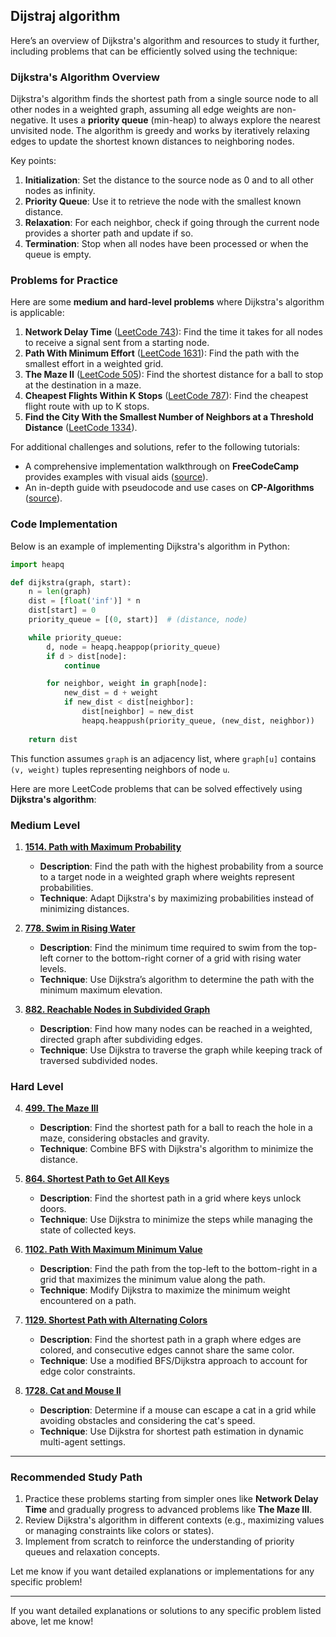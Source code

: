 ## Dijstraj algorithm
Here’s an overview of Dijkstra's algorithm and resources to study it further, including problems that can be efficiently solved using the technique:

### **Dijkstra's Algorithm Overview**
Dijkstra's algorithm finds the shortest path from a single source node to all other nodes in a weighted graph, assuming all edge weights are non-negative. It uses a **priority queue** (min-heap) to always explore the nearest unvisited node. The algorithm is greedy and works by iteratively relaxing edges to update the shortest known distances to neighboring nodes.

Key points:
1. **Initialization**: Set the distance to the source node as 0 and to all other nodes as infinity.
2. **Priority Queue**: Use it to retrieve the node with the smallest known distance.
3. **Relaxation**: For each neighbor, check if going through the current node provides a shorter path and update if so.
4. **Termination**: Stop when all nodes have been processed or when the queue is empty.

### **Problems for Practice**
Here are some **medium and hard-level problems** where Dijkstra's algorithm is applicable:
1. **Network Delay Time** ([LeetCode 743](https://leetcode.com/problems/network-delay-time)): Find the time it takes for all nodes to receive a signal sent from a starting node.
2. **Path With Minimum Effort** ([LeetCode 1631](https://leetcode.com/problems/path-with-minimum-effort)): Find the path with the smallest effort in a weighted grid.
3. **The Maze II** ([LeetCode 505](https://leetcode.com/problems/the-maze-ii)): Find the shortest distance for a ball to stop at the destination in a maze.
4. **Cheapest Flights Within K Stops** ([LeetCode 787](https://leetcode.com/problems/cheapest-flights-within-k-stops)): Find the cheapest flight route with up to K stops.
5. **Find the City With the Smallest Number of Neighbors at a Threshold Distance** ([LeetCode 1334](https://leetcode.com/problems/find-the-city-with-the-smallest-number-of-neighbors-at-a-threshold-distance)).

For additional challenges and solutions, refer to the following tutorials:
- A comprehensive implementation walkthrough on **FreeCodeCamp** provides examples with visual aids ([source](https://www.freecodecamp.org/news/dijkstras-shortest-path-algorithm-visual-introduction/)).
- An in-depth guide with pseudocode and use cases on **CP-Algorithms** ([source](https://cp-algorithms.com/graph/dijkstra.html)).

### **Code Implementation**
Below is an example of implementing Dijkstra's algorithm in Python:

```python
import heapq

def dijkstra(graph, start):
    n = len(graph)
    dist = [float('inf')] * n
    dist[start] = 0
    priority_queue = [(0, start)]  # (distance, node)

    while priority_queue:
        d, node = heapq.heappop(priority_queue)
        if d > dist[node]:
            continue

        for neighbor, weight in graph[node]:
            new_dist = d + weight
            if new_dist < dist[neighbor]:
                dist[neighbor] = new_dist
                heapq.heappush(priority_queue, (new_dist, neighbor))
    
    return dist
```

This function assumes `graph` is an adjacency list, where `graph[u]` contains `(v, weight)` tuples representing neighbors of node `u`.

Here are more LeetCode problems that can be solved effectively using **Dijkstra's algorithm**:

### Medium Level
1. **[1514. Path with Maximum Probability](https://leetcode.com/problems/path-with-maximum-probability/)**
   - **Description**: Find the path with the highest probability from a source to a target node in a weighted graph where weights represent probabilities.
   - **Technique**: Adapt Dijkstra's by maximizing probabilities instead of minimizing distances.

2. **[778. Swim in Rising Water](https://leetcode.com/problems/swim-in-rising-water/)**
   - **Description**: Find the minimum time required to swim from the top-left corner to the bottom-right corner of a grid with rising water levels.
   - **Technique**: Use Dijkstra’s algorithm to determine the path with the minimum maximum elevation.

3. **[882. Reachable Nodes in Subdivided Graph](https://leetcode.com/problems/reachable-nodes-in-subdivided-graph/)**
   - **Description**: Find how many nodes can be reached in a weighted, directed graph after subdividing edges.
   - **Technique**: Use Dijkstra to traverse the graph while keeping track of traversed subdivided nodes.

### Hard Level
4. **[499. The Maze III](https://leetcode.com/problems/the-maze-iii/)**
   - **Description**: Find the shortest path for a ball to reach the hole in a maze, considering obstacles and gravity.
   - **Technique**: Combine BFS with Dijkstra's algorithm to minimize the distance.

5. **[864. Shortest Path to Get All Keys](https://leetcode.com/problems/shortest-path-to-get-all-keys/)**
   - **Description**: Find the shortest path in a grid where keys unlock doors.
   - **Technique**: Use Dijkstra to minimize the steps while managing the state of collected keys.

6. **[1102. Path With Maximum Minimum Value](https://leetcode.com/problems/path-with-maximum-minimum-value/)**
   - **Description**: Find the path from the top-left to the bottom-right in a grid that maximizes the minimum value along the path.
   - **Technique**: Modify Dijkstra to maximize the minimum weight encountered on a path.

7. **[1129. Shortest Path with Alternating Colors](https://leetcode.com/problems/shortest-path-with-alternating-colors/)**
   - **Description**: Find the shortest path in a graph where edges are colored, and consecutive edges cannot share the same color.
   - **Technique**: Use a modified BFS/Dijkstra approach to account for edge color constraints.

8. **[1728. Cat and Mouse II](https://leetcode.com/problems/cat-and-mouse-ii/)**
   - **Description**: Determine if a mouse can escape a cat in a grid while avoiding obstacles and considering the cat's speed.
   - **Technique**: Use Dijkstra for shortest path estimation in dynamic multi-agent settings.

---

### Recommended Study Path
1. Practice these problems starting from simpler ones like **Network Delay Time** and gradually progress to advanced problems like **The Maze III**.
2. Review Dijkstra's algorithm in different contexts (e.g., maximizing values or managing constraints like colors or states).
3. Implement from scratch to reinforce the understanding of priority queues and relaxation concepts.

Let me know if you want detailed explanations or implementations for any specific problem!

---

If you want detailed explanations or solutions to any specific problem listed above, let me know!
